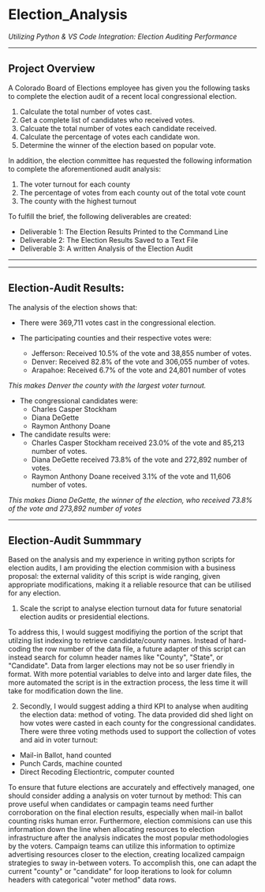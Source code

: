 # Election_Analysis
*Utilizing Python & VS Code Integration: Election Auditing Performance*

---
## Project Overview
A Colorado Board of Elections employee has given you the following tasks to complete the election audit of a recent local congressional election.

  1. Calculate the total number of votes cast.
  2. Get a complete list of candidates who received votes.
  3. Calcuate the total number of votes each candidate received.
  4. Calculate the percentage of votes each candidate won.
  5. Determine the winner of the election based on popular vote.

In addition, the election committee has requested the following information to complete the aforementioned audit analysis:

  1.  The voter turnout for each county
  2. The percentage of votes from each county out of the total vote count
  3. The county with the highest turnout

To fulfill the brief, the following deliverables are created:
  - Deliverable 1: The Election Results Printed to the Command Line
  - Deliverable 2: The Election Results Saved to a Text File
  - Deliverable 3: A written Analysis of the Election Audit

---

---
## Election-Audit Results: 
The analysis of the election shows that:
- There were 369,711 votes cast in the congressional election.

- The participating counties and their respective votes were:
  - Jefferson: Received 10.5% of the vote and 38,855 number of votes.
  - Denver: Received 82.8% of the vote and 306,055 number of votes.
  - Arapahoe: Received 6.7% of the vote and 24,801 number of votes

_This makes Denver the county with the largest voter turnout._

- The congressional candidates were:
  - Charles Casper Stockham
  - Diana DeGette
  - Raymon Anthony Doane
- The candidate results were:
  - Charles Casper Stockham received 23.0% of the vote and 85,213 number of votes.
  - Diana DeGette received 73.8% of the vote and 272,892 number of votes.
  - Raymon Anthony Doane received 3.1% of the vote and 11,606 number of votes.

_This makes Diana DeGette, the winner of the election, who received 73.8% of the vote and 273,892 number of votes_

---
## Election-Audit Summmary
Based on the analysis and my experience in writing python scripts for election audits, I am providing the election commision with a business proposal: the external validity of this script is wide ranging, given appropriate modifications, making it a reliable resource that can be utilised for any election.

1. Scale the script to analyse election turnout data for future senatorial election audits or presidential elections.

To address this, I would suggest modifiying the portion of the script that utilzing list indexing to retrieve candidate/county names. Instead of hard-coding the row number of the data file, a future adapter of this script can instead search for column header names like "County", "State", or "Candidate". Data from larger elections may not be so user friendly in format. With more potential variables to delve into and larger date files, the more automated the script is in the extraction process, the less time it will take for modification down the line. 

2. Secondly, I would suggest adding a third KPI to analyse when auditing the election data: method of voting. The data provided did shed light on how votes were casted in each county for the congressional candidates. There were three voting methods used to support the collection of votes and aid in voter turnout:

  - Mail-in Ballot, hand counted
  - Punch Cards, machine counted
  - Direct Recoding Electiontric, computer counted

To ensure that future elections are accurately and effectively managed, one should consider adding a analysis on voter turnout by method: This can prove useful when candidates or campagin teams need further corroboration on the final election results, especially when mail-in ballot counting risks human error. Furthermore, election commisions can use this information down the line when allocating resources to election infrastructure after the analysis indicates the most popular methodologies by the voters. Campaign teams can utilize this information to optimize advertising resources closer to the election, creating localized campaign strategies to sway in-between voters. To accomplish this, one can adapt the current "county" or "candidate" for loop iterations to look for column headers with categorical "voter method" data rows.






